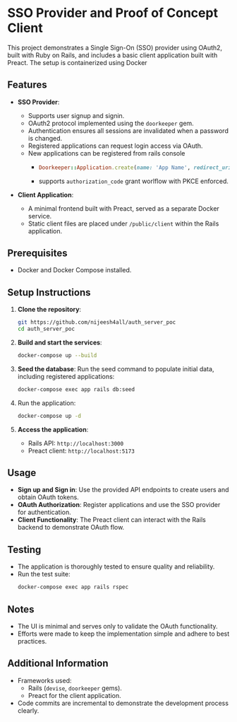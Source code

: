 # SSO Provider and Proof of Concept Client

This project demonstrates a Single Sign-On (SSO) provider using OAuth2, built with Ruby on Rails, and includes a basic client application built with Preact. The setup is containerized using Docker

## Features
- **SSO Provider**:
  - Supports user signup and signin.
  - OAuth2 protocol implemented using the `doorkeeper` gem.
  - Authentication ensures all sessions are invalidated when a password is changed.
  - Registered applications can request login access via OAuth.
  - New applications can be registered from rails console
    - ```ruby 
      Doorkeeper::Application.create(name: 'App Name', redirect_uri: 'http://localhost:3000')
      ```
    - supports `authorization_code` grant worlflow with PKCE enforced.

- **Client Application**:
  - A minimal frontend built with Preact, served as a separate Docker service.
  - Static client files are placed under `/public/client` within the Rails application.

## Prerequisites
- Docker and Docker Compose installed.

## Setup Instructions
1. **Clone the repository**:
   ```bash
   git https://github.com/nijeesh4all/auth_server_poc
   cd auth_server_poc
   ```

2. **Build and start the services**:
   ```bash
   docker-compose up --build
   ```

3. **Seed the database**:
   Run the seed command to populate initial data, including registered applications:
   ```bash
   docker-compose exec app rails db:seed
   ```
4. Run the application:
   ```bash
   docker-compose up -d
   ```

5. **Access the application**:
   - Rails API: `http://localhost:3000`
   - Preact client: `http://localhost:5173`

## Usage
- **Sign up and Sign in**: Use the provided API endpoints to create users and obtain OAuth tokens.
- **OAuth Authorization**: Register applications and use the SSO provider for authentication.
- **Client Functionality**: The Preact client can interact with the Rails backend to demonstrate OAuth flow.

## Testing
- The application is thoroughly tested to ensure quality and reliability.
- Run the test suite:
   ```bash
   docker-compose exec app rails rspec
   ```

## Notes
- The UI is minimal and serves only to validate the OAuth functionality.
- Efforts were made to keep the implementation simple and adhere to best practices.

## Additional Information
- Frameworks used:
  - Rails (`devise`, `doorkeeper` gems).
  - Preact for the client application.
- Code commits are incremental to demonstrate the development process clearly.
